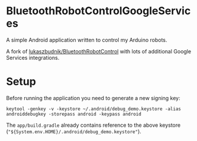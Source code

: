 # BluetoothRobotControlGoogleServices
A simple Android application written to control my Arduino robots.

A fork of [lukaszbudnik/BluetoothRobotControl](https://github.com/lukaszbudnik/BluetoothRobotControl) with lots of additional Google Services integrations.

# Setup
Before running the application you need to generate a new signing key:

```
keytool -genkey -v -keystore ~/.android/debug_demo.keystore -alias androiddebugkey -storepass android -keypass android
```

The `app/build.gradle` already contains reference to the above keystore (`"${System.env.HOME}/.android/debug_demo.keystore"`).
